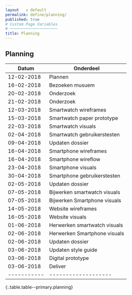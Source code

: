 ```yaml
---
layout   : default
permalink: define/planning/
published: true
# Custom Page Variables
# ─────────────────────
title: Planning
---
```


## Planning

Datum      | Onderdeel
-----------|-----------
12-02-2018 | Plannen
16-02-2018 | Bezoeken musuem
20-02-2018 | Onderzoek
21-02-2018 | Onderzoek
12-03-2018 | Smartwatch wireframes
15-03-2018 | Smartwatch paper prototype
22-03-2018 | Smartwatch visuals
02-04-2018 | Smartwatch gebruikerstesten
09-04-2018 | Updaten dossier
16-04-2018 | Smartphone wireframes
16-04-2018 | Smartphone wireflow
23-04-2018 | Smartphone visuals
30-04-2018 | Smartphone gebruikerstesten
02-05-2018 | Updaten dossier
07-05-2018 | Bijwerken smartwatch visuals
07-05-2018 | Bijwerken Smartphone visuals
14-05-2018 | Website wireframes
16-05-2018 | Website visuals
01-06-2018 | Herwerken smartwatch visuals
02-06-2018 | Herwerken Smartphone visuals
02-06-2018 | Updaten dossier
03-06-2018 | Updaten style guide
03-06-2018 | Digital prototype
03-06-2018 | Deliver
-----------|-------------------
{:.table.table--primary.planning}